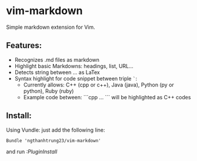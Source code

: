 vim-markdown
============

Simple markdown extension for Vim.

## Features:

* Recognizes .md files as markdown
* Highlight basic Markdowns: headings, list, URL...
* Detects string between $...$ as LaTex
* Syntax highlight for code snippet between triple `` ` ``:
    * Currently allows: C++ (cpp or c++), Java (java), Python (py or python), Ruby (ruby)
    * Example code between: \`\`\`cpp ... \`\`\` will be highlighted as C++ codes

## Install:

Using Vundle: just add the following line:

```
Bundle 'ngthanhtrung23/vim-markdown'
```

and run _:PluginInstall_
